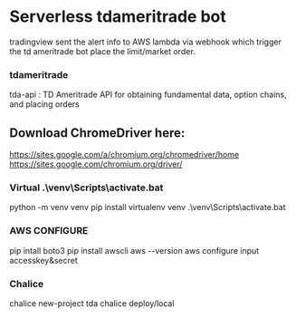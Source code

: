 # Serverless tdameritrade bot

tradingview sent the alert info to AWS lambda via webhook which trigger the td ameritrade bot place the limit/market order.

### tdameritrade

tda-api : TD Ameritrade API for obtaining fundamental data, option chains, and placing orders

## Download ChromeDriver here:

https://sites.google.com/a/chromium.org/chromedriver/home
https://sites.google.com/chromium.org/driver/

### Virtual .\venv\Scripts\activate.bat

python -m venv venv
pip install virtualenv venv
.\venv\Scripts\activate.bat

### AWS CONFIGURE

pip intall boto3
pip install awscli
aws --version
aws configure
input accesskey&secret

### Chalice

chalice new-project tda
chalice deploy/local
